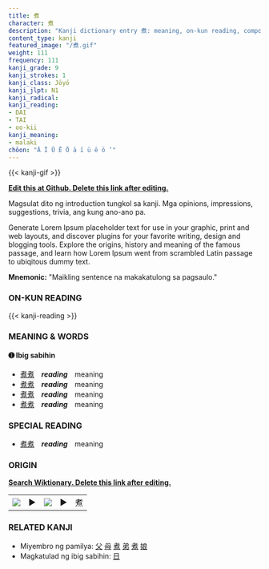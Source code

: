 ```yaml
---
title: 煮
character: 煮
description: "Kanji dictionary entry 煮: meaning, on-kun reading, compounds, origin, related kanji"
content_type: kanji
featured_image: "/煮.gif"
weight: 111
frequency: 111
kanji_grade: 9
kanji_strokes: 1
kanji_class: Jōyō
kanji_jlpt: N1
kanji_radical: 
kanji_reading: 
- DAI
- TAI
- oo-kii
kanji_meaning:
- malaki
chōon: "Ā Ī Ū Ē Ō ā ī ū ē ō ’"
---
```

[//]: # (Don't edit the line below. Kanji animated GIF code is automatically generated.)
{{< kanji-gif >}}

[//]: # (Edit below this line.)

**[Edit this at Github. Delete this link after editing.](https://github.com/tim0g/tim/tree/main/content/kanji/煮/index.md)**

Magsulat dito ng introduction tungkol sa kanji. Mga opinions, impressions, suggestions, trivia, ang kung ano-ano pa.

Generate Lorem Ipsum placeholder text for use in your graphic, print and web layouts, and discover plugins for your favorite writing, design and blogging tools. Explore the origins, history and meaning of the famous passage, and learn how Lorem Ipsum went from scrambled Latin passage to ubiqitous dummy text.
 
**Mnemonic:** "Maikling sentence na makakatulong sa pagsaulo."

### ON-KUN READING

[//]: # (Don't edit the line below. ON-KUN READING code is automatically generated.)
{{< kanji-reading >}}

### MEANING & WORDS

#### ➊ **Ibig sabihin**
  - [煮](../煮)[煮](../煮)　***reading***　meaning
  - [煮](../煮)[煮](../煮)　***reading***　meaning
  - [煮](../煮)[煮](../煮)　***reading***　meaning
  - [煮](../煮)[煮](../煮)　***reading***　meaning

### SPECIAL READING
  - [煮](../煮)[煮](../煮)　***reading***　meaning

### ORIGIN

**[Search Wiktionary. Delete this link after editing.](https://wiktionary.org/wiki/煮)**
<table class="kanji-table"><tr><td>
<img src="60px-煮-bronze.svg.png">
</td><td>▶</td><td>
<img src="60px-煮-oracle.svg.png">
</td><td>▶</td>
<td class="kanji-origin">煮</td>
</tr></table>

### RELATED KANJI
- Miyembro ng pamilya: [父](../父) [母](../母) [煮](../煮) [弟](../弟) [煮](../煮) [娘](../娘)
- Magkatulad ng ibig sabihin: [日](../日)
